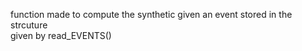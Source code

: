   function made to compute the synthetic given an event stored in the strcuture    
  given by read_EVENTS()   
